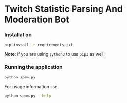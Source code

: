 # Twitch Statistic Parsing And Moderation Bot

### Installation
```bash
pip install -r requirements.txt
```
**Note**: if you are using `python3` to use `pip3` as well.

### Running the application
```bash
python spam.py
```
For usage information use
```bash
python spam.py --help
```
